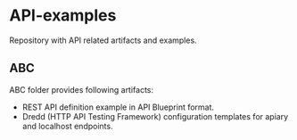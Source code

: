 # API-examples

Repository with API related artifacts and examples.

## ABC

ABC folder provides following artifacts:
* REST API definition example in API Blueprint format.
* Dredd (HTTP API Testing Framework) configuration templates for apiary and localhost endpoints.